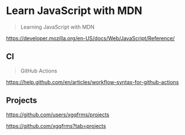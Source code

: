 # Learn JavaScript with MDN

> Learning JavaScript with MDN

https://developer.mozilla.org/en-US/docs/Web/JavaScript/Reference/


## CI

> GitHub Actions

https://help.github.com/en/articles/workflow-syntax-for-github-actions


## Projects

https://github.com/users/xgqfrms/projects

https://github.com/xgqfrms?tab=projects
